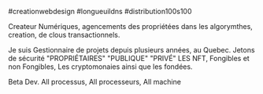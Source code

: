 #creationwebdesign  #longueuildns #distribution100s100

Createur Numériques,  agencements des propriétées dans les algorymthes, creation, de clous transactionnels.

Je suis Gestionnaire  de projets depuis plusieurs  années, au Quebec.
Jetons de sécurité "PROPRIÉTAIRES" "PUBLIQUE" "PRIVÉ"
LES NFT, Fongibles et non Fongibles,  Les cryptomonaies ainsi que les fondées. 

Beta Dev. All processus, All processeurs, All machine
